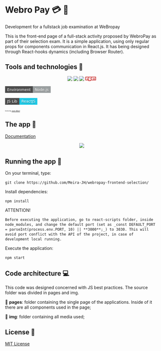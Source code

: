 # Webro Pay :credit_card: :page_facing_up:
Development for a fullstack job examination at WeBropay 

This is the front-end page of a full-stack activity proposed by WebroPay as part of their selection exam. It is a simple application, using only regular props for components communication in React.js. It has being designed through React-hooks dynamics (including Browser Router).

## Tools and technologies :wrench:

<p align="center">
<img width="40px" src="https://cdn.iconscout.com/icon/free/png-256/nodejs-2-226035.png"/>
<img width="35px" src="https://raw.githubusercontent.com/jalbertsr/logo-badge-images/master/img/react_logo.png"/>
<img width="35px" src="http://3con14.biz/code/_data/js/intro/js-logo.png"/>
<img width="35px" src="https://github.com/MarioTerron/logo-images/blob/master/logos/npm.png"/>
</p>


<p>
<img height="22px" src="https://github.com/Meira-JH/futureEats/blob/master/futureEats/src/imgs/EnvironmentNodejs.png"/>
</p>
<p>
<img height="22px" src="https://github.com/Meira-JH/futureEats/blob/master/futureEats/src/imgs/JSLibReactJS.png"/>
</p>

<p  style="font-size:5px; text-align:left">
<i>Icons by <a href="https://github.com/jalbertsr/logo-badge-images">Joan Albert</a></i>
</p>


## The app  :iphone:

[Documentation](https://app.swaggerhub.com/apis/MeiraJH/swagger-webropay_exam_documentation/1.0.0)

<p align="center" >
<img width="500px" src="https://firebasestorage.googleapis.com/v0/b/joaomeira.appspot.com/o/webropayprint.png?alt=media&token=c4524012-ee33-48d5-a6a9-e79df24da8fd"/>
</p>


## Running the app :running:

On your terminal, type:

```
git clone https://github.com/Meira-JH/webropay-frontend-selection/
```

Install dependencies:
```
npm install
```

ATTENTION! 
```
Before executing the application, go to react-scripts folder, inside node_modules, and change the default port (set as _const DEFAULT_PORT = parseInt(process.env.PORT, 10) || **3000**;_) to 3030. This will avoid port conflict with the API of the project, in case of development local running.
```

Execute the application:
```
npm start 
```

## Code architecture :computer:

This code was designed concerned with JS best practices. The source folder was divided in pages and img.

:small_blue_diamond: **pages**: folder containing the single page of the applications. Inside of it there are all components used in the page;

:small_blue_diamond: **img**: folder containing all media used;

## License :page_facing_up:

[MIT License](https://choosealicense.com/licenses/mit/)
